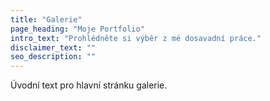```yaml
---
title: "Galerie"
page_heading: "Moje Portfolio"
intro_text: "Prohlédněte si výběr z mé dosavadní práce."
disclaimer_text: ""
seo_description: ""
---
```


Úvodní text pro hlavní stránku galerie. 